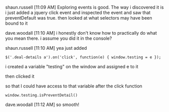 shaun.russell [11:09 AM] 
Exploring events is good. The way i discovered it is i just added a jquery click event and inspected the event and saw that preventDefault was true. then looked at what selectors may have been bound to it

dave.woodall [11:10 AM]
i honestly don't know how to practically do what you mean there. i assume you did it in the console?


shaun.russell [11:10 AM]
yea
just added


`$('.deal-details a').on('click', function(e) { window.testing = e });`

i created a variable "testing" on the window and assigned e to it

then clicked it

so that I could have access to that variable after the click function

`window.testing.isPreventDetail()`

dave.woodall [11:12 AM]
so smooth!
